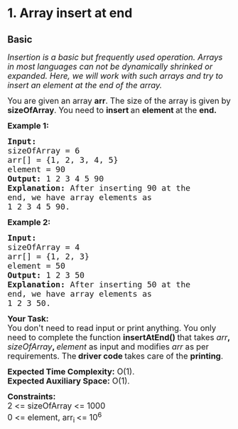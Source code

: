 # 1. Array insert at end
## Basic 
<div class="problem-statement">
                <p></p><p><em><span style="font-size:18px">Insertion is a basic but frequently used operation. Arrays in most languages can not be dynamically shrinked or expanded. Here, we will work with such arrays and try to insert an element at the end of the array.</span></em></p>

<p><span style="font-size:18px">You are given an array <strong>arr</strong>. The size of the array is given by <strong>sizeOfArray</strong>. You need to <strong>insert </strong>an <strong>element </strong>at the&nbsp;<strong>end.</strong></span></p>

<p><span style="font-size:18px"><strong>Example 1:</strong></span></p>

<pre><span style="font-size:18px"><strong>Input:
</strong>sizeOfArray = 6
arr[] = {1, 2, 3, 4, 5}
element = 90
<strong>Output: </strong>1 2 3 4 5 90
<strong>Explanation: </strong>After inserting 90 at the
end, we have array elements as 
1 2 3 4 5 90.</span></pre>

<p><span style="font-size:18px"><strong>Example 2:</strong></span></p>

<pre><span style="font-size:18px"><strong>Input:
</strong>sizeOfArray = 4
arr[] = {1, 2, 3}
element = 50
<strong>Output: </strong>1 2 3 50
<strong>Explanation: </strong>After inserting 50 at the 
end, we have array elements as 
1 2 3 50.</span>
</pre>

<p><strong><span style="font-size:18px">Your Task:</span></strong><br>
<span style="font-size:18px">You don't need to read input or print anything.&nbsp;You only need to complete the function <strong>insertAtEnd() </strong>that takes <em>arr</em><strong>, </strong><em>sizeOfArray</em><strong>, </strong><em>element</em> as input and modifies <em>arr</em> as per requirements. The<strong> driver code </strong>takes care of the <strong>printing</strong>.</span></p>

<p><span style="font-size:18px"><strong>Expected Time Complexity:</strong>&nbsp;O(1).<br>
<strong>Expected Auxiliary Space:</strong>&nbsp;O(1).</span></p>

<p><strong><span style="font-size:18px">Constraints:</span></strong><br>
<span style="font-size:18px">2 &lt;= sizeOfArray &lt;= 1000<br>
0 &lt;= element, arr<sub>i </sub>&lt;= 10<sup>6</sup></span></p>
 <p></p>
            </div>